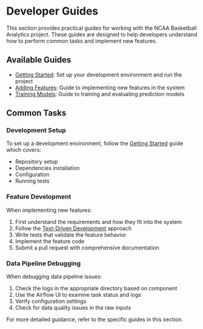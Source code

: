 # Developer Guides

This section provides practical guides for working with the NCAA Basketball Analytics project. These guides are designed to help developers understand how to perform common tasks and implement new features.

## Available Guides

- [Getting Started](getting-started.md): Set up your development environment and run the project
- [Adding Features](adding-features.md): Guide to implementing new features in the system
- [Training Models](training-models.md): Guide to training and evaluating prediction models

## Common Tasks

### Development Setup

To set up a development environment, follow the [Getting Started](getting-started.md) guide which covers:

- Repository setup
- Dependencies installation
- Configuration
- Running tests

### Feature Development

When implementing new features:

1. First understand the requirements and how they fit into the system
2. Follow the [Test-Driven Development](getting-started.md#test-driven-development) approach
3. Write tests that validate the feature behavior
4. Implement the feature code
5. Submit a pull request with comprehensive documentation

### Data Pipeline Debugging

When debugging data pipeline issues:

1. Check the logs in the appropriate directory based on component
2. Use the Airflow UI to examine task status and logs
3. Verify configuration settings
4. Check for data quality issues in the raw inputs

For more detailed guidance, refer to the specific guides in this section. 